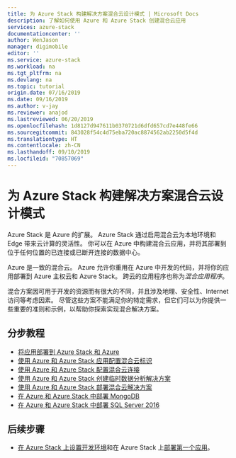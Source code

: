 ```yaml
---
title: 为 Azure Stack 构建解决方案混合云设计模式 | Microsoft Docs
description: 了解如何使用 Azure 和 Azure Stack 创建混合云应用
services: azure-stack
documentationcenter: ''
author: WenJason
manager: digimobile
editor: ''
ms.service: azure-stack
ms.workload: na
ms.tgt_pltfrm: na
ms.devlang: na
ms.topic: tutorial
origin.date: 07/16/2019
ms.date: 09/16/2019
ms.author: v-jay
ms.reviewer: anajod
ms.lastreviewed: 06/20/2019
ms.openlocfilehash: 1d8127d947611b0370721d6dfd657cd7e448fe66
ms.sourcegitcommit: 843028f54c4d75eba720ac8874562ab2250d5f4d
ms.translationtype: HT
ms.contentlocale: zh-CN
ms.lasthandoff: 09/10/2019
ms.locfileid: "70857069"
---
```

#  <a name="build-solutions-hybrid-cloud-design-patterns-for-azure-stack"></a>为 Azure Stack 构建解决方案混合云设计模式

Azure Stack 是 Azure 的扩展。 Azure Stack 通过启用混合云为本地环境和 Edge 带来云计算的灵活性。 你可以在 Azure 中构建混合云应用，并将其部署到位于任何位置的已连接或已断开连接的数据中心。

Azure 是一致的混合云。 Azure 允许你重用在 Azure 中开发的代码，并将你的应用部署到 Azure 主权云和 Azure Stack。 跨云的应用程序也称为*混合应用程序*。

混合方案因可用于开发的资源而有很大的不同，并且涉及地理、安全性、Internet 访问等考虑因素。 尽管这些方案不能满足你的特定需求，但它们可以为你提供一些重要的准则和示例，以帮助你探索实现混合解决方案。

## <a name="step-by-step-tutorials"></a>分步教程

- [将应用部署到 Azure Stack 和 Azure](azure-stack-solution-hybrid-identity.md)
- [使用 Azure 和 Azure Stack 应用配置混合云标识](azure-stack-solution-hybrid-connectivity.md)
- [使用 Azure 和 Azure Stack 配置混合云连接](azure-stack-solution-staged-data-analytics.md)
- [使用 Azure 和 Azure Stack 创建临时数据分析解决方案](azure-stack-solution-staged-data.md)
- [使用 Azure 和 Azure Stack 部署混合云解决方案](azure-stack-solution-hybrid-cloud.md)
- [在 Azure 和 Azure Stack 中部署 MongoDB](azure-stack-solution-mongodb-ha.md)
- [在 Azure 和 Azure Stack 中部署 SQL Server 2016](azure-stack-solution-sql-ha.md)


## <a name="next-steps"></a>后续步骤

- [在 Azure Stack 上设置开发环境](azure-stack-dev-start.md)和在 Azure Stack 上[部署第一个应用](azure-stack-dev-start-deploy-app.md)。
